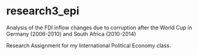 # research3_epi
Analysis of the FDI inflow changes due to corruption after the World Cup in Germany (2006-2010) and South Africa (2010-2014)

Research Assignment for my International Political Economy class. 
